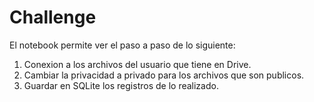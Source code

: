 # Challenge

El notebook permite ver el paso a paso de lo siguiente:

1. Conexion a los archivos del usuario que tiene en Drive.
2. Cambiar la privacidad a privado para los archivos que son publicos.
3. Guardar en SQLite los registros de lo realizado.